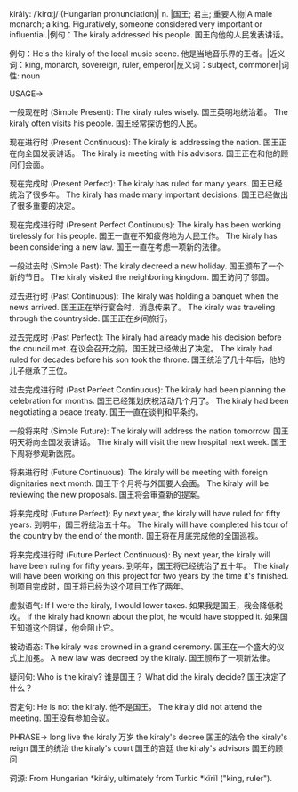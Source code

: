 király: /ˈkirɑːj/ (Hungarian pronunciation)| n. |国王; 君主; 重要人物|A male monarch; a king.  Figuratively, someone considered very important or influential.|例句：The kiraly addressed his people. 国王向他的人民发表讲话。

例句：He's the kiraly of the local music scene. 他是当地音乐界的王者。|近义词：king, monarch, sovereign, ruler, emperor|反义词：subject, commoner|词性: noun

USAGE->

一般现在时 (Simple Present):
The kiraly rules wisely. 国王英明地统治着。
The kiraly often visits his people. 国王经常探访他的人民。

现在进行时 (Present Continuous):
The kiraly is addressing the nation. 国王正在向全国发表讲话。
The kiraly is meeting with his advisors. 国王正在和他的顾问们会面。

现在完成时 (Present Perfect):
The kiraly has ruled for many years. 国王已经统治了很多年。
The kiraly has made many important decisions. 国王已经做出了很多重要的决定。

现在完成进行时 (Present Perfect Continuous):
The kiraly has been working tirelessly for his people. 国王一直在不知疲倦地为人民工作。
The kiraly has been considering a new law. 国王一直在考虑一项新的法律。

一般过去时 (Simple Past):
The kiraly decreed a new holiday. 国王颁布了一个新的节日。
The kiraly visited the neighboring kingdom. 国王访问了邻国。

过去进行时 (Past Continuous):
The kiraly was holding a banquet when the news arrived. 国王正在举行宴会时，消息传来了。
The kiraly was traveling through the countryside. 国王正在乡间旅行。

过去完成时 (Past Perfect):
The kiraly had already made his decision before the council met. 在议会召开之前，国王就已经做出了决定。
The kiraly had ruled for decades before his son took the throne. 国王统治了几十年后，他的儿子继承了王位。

过去完成进行时 (Past Perfect Continuous):
The kiraly had been planning the celebration for months. 国王已经策划庆祝活动几个月了。
The kiraly had been negotiating a peace treaty. 国王一直在谈判和平条约。

一般将来时 (Simple Future):
The kiraly will address the nation tomorrow. 国王明天将向全国发表讲话。
The kiraly will visit the new hospital next week. 国王下周将参观新医院。


将来进行时 (Future Continuous):
The kiraly will be meeting with foreign dignitaries next month. 国王下个月将与外国要人会面。
The kiraly will be reviewing the new proposals. 国王将会审查新的提案。

将来完成时 (Future Perfect):
By next year, the kiraly will have ruled for fifty years. 到明年，国王将统治五十年。
The kiraly will have completed his tour of the country by the end of the month. 国王将在月底完成他的全国巡视。

将来完成进行时 (Future Perfect Continuous):
By next year, the kiraly will have been ruling for fifty years. 到明年，国王将已经统治了五十年。
The kiraly will have been working on this project for two years by the time it's finished. 到项目完成时，国王将已经为这个项目工作了两年。

虚拟语气:
If I were the kiraly, I would lower taxes. 如果我是国王，我会降低税收。
If the kiraly had known about the plot, he would have stopped it. 如果国王知道这个阴谋，他会阻止它。

被动语态:
The kiraly was crowned in a grand ceremony. 国王在一个盛大的仪式上加冕。
A new law was decreed by the kiraly. 国王颁布了一项新法律。

疑问句:
Who is the kiraly? 谁是国王？
What did the kiraly decide? 国王决定了什么？

否定句:
He is not the kiraly. 他不是国王。
The kiraly did not attend the meeting. 国王没有参加会议。


PHRASE->
long live the kiraly 万岁
the kiraly's decree 国王的法令
the kiraly's reign 国王的统治
the kiraly's court 国王的宫廷
the kiraly's advisors 国王的顾问


词源: From Hungarian *király, ultimately from Turkic *kïrïl ("king, ruler").
